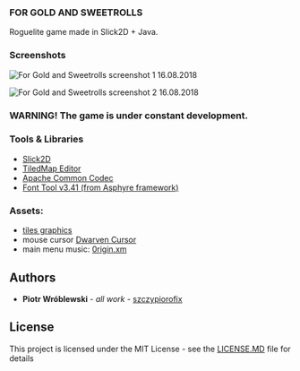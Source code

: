 ### FOR GOLD AND SWEETROLLS

Roguelite game made in Slick2D + Java.

### Screenshots

![For Gold and Sweetrolls screenshot 1 16.08.2018](https://wroblewskipiotr.pl/sandbox/fgas/fgas-1-16.08.2018.png "Screenshot 1")

![For Gold and Sweetrolls screenshot 2 16.08.2018](https://wroblewskipiotr.pl/sandbox/fgas/fgas-2-16.08.2018.png "Screenshot 2")


### **WARNING!** The game is under constant development.


### Tools & Libraries
* [Slick2D](http://slick.ninjacave.com/)
* [TiledMap Editor](https://www.mapeditor.org/)
* [Apache Common Codec](https://commons.apache.org/proper/commons-codec/)
* [Font Tool v3.41 (from Asphyre framework)](https://sourceforge.net/projects/asphyre/)


### Assets:
* [tiles graphics](http://pousse.rapiere.free.fr/tome/)
* mouse cursor [Dwarven Cursor](https://opengameart.org/content/dwarven-cursor/)
* main menu music: [0rigin.xm](https://modarchive.org/index.php?request=view_by_moduleid&query=59256)


## Authors

* **Piotr Wróblewski** - *all work* - [szczypiorofix](https://github.com/szczypiorofix)


## License

This project is licensed under the MIT License - see the [LICENSE.MD](LICENSE.MD) file for details